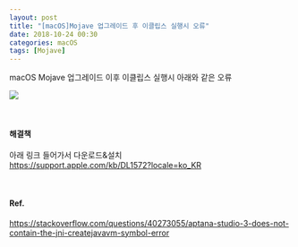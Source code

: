 ```yaml
---
layout: post
title: "[macOS]Mojave 업그레이드 후 이클립스 실행시 오류"
date: 2018-10-24 00:30
categories: macOS
tags: [Mojave]
---
```


macOS Mojave 업그레이드 이후 이클립스 실행시 아래와 같은 오류

![](/images/java-error.png)

<br>

#### 해결책

아래 링크 들어가서 다운로드&설치  
<https://support.apple.com/kb/DL1572?locale=ko_KR>

<br>

#### Ref.

<https://stackoverflow.com/questions/40273055/aptana-studio-3-does-not-contain-the-jni-createjavavm-symbol-error>
